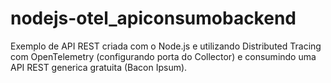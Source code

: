 # nodejs-otel_apiconsumobackend
Exemplo de API REST criada com o Node.js e utilizando Distributed Tracing com OpenTelemetry (configurando porta do Collector) e consumindo uma API REST generica gratuita (Bacon Ipsum).
